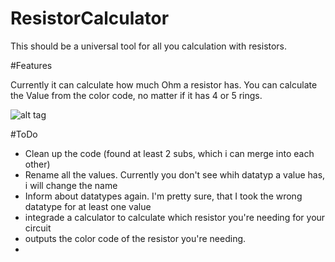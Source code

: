 # ResistorCalculator
This should be a universal tool for all you calculation with resistors.

#Features

Currently it can calculate how much Ohm a resistor has.
You can calculate the Value from the color code, no matter if it has 4 or 5 rings.

![alt tag](http://imgur.com/6cJYVKX)


#ToDo

- Clean up the code (found at least 2 subs, which i can merge into each other)
- Rename all the values. Currently you don't see whih datatyp a value has, i will change the name
- Inform about datatypes again. I'm pretty sure, that I took the wrong datatype for at least one value
- integrade a calculator to calculate which resistor you're needing for your circuit
- outputs the color code of the resistor you're needing.
- 

